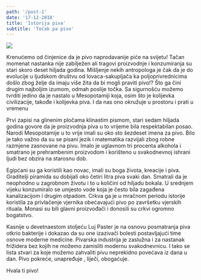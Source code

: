 ```yaml
---
path: '/post-1'
date: '17-12-2018'
title: 'Istorija piva'
subtitle: 'Točak pa pivo'
---
```

![](./images/beer1.png)

Krenućemo od činjenice da je pivo naprodavanije piće na svijetu! Tačan momenat nastanka  nije zabilježen ali tragovi proizvodnje i konzumiranja su stari skoro deset hiljada godina. Mišljenje nekih antropologa je čak da je do evolucije u ljudskom društvu od lovaca-sakupljača ka poljoprivrednicima došlo zbog želje da imaju više žita da bi mogli praviti pivo!? 
Što ga čini drugim najboljim izumom, odmah poslije točka. Sa sigurnošću možemo tvrditi jedino da je nastalo u Mesopotamiji koja, osim što je kolijevka civilizacije, takođe i kolijevka piva. I da nas ono okružuje u prostoru i prati u vremenu


Prvi zapisi na glinenim pločama klinastim pismom, stari sedam hiljada godina govore da je proizvodnja piva u to vrijeme bila respektabilan posao. Narodi Mesopotamije u to vrije imali su oko sto šezdeset imena za pivo. Bilo je tako važno da su se pisani jezik i matematika razvijali zbog robne razmjene zasnovane na pivu. Imalo je uglavnom tri procenta alkohola i smatrano je prehrambenim proizvodom i korišteno u svakodnevnoj ishrani ljudi bez obzira na starosnu dob. 


Egipćani su ga koristili kao novac, imali su boga života, kreacije i piva. Graditelji piramida su dobijali oko četiri litra piva svaki dan. Smatrali da je neophodno u zagrobnom životu i to u količini od hiljadu bokala.
U srednjem vijeku konzumiralo se umjesto vode koja je često bila zagađena kanalizacijom i drugim otpadom. Crkva ga je u mračnom periodu istorije koristila za privlačenje vjernika obećavajući pivo po završetku vjerskih rituala. Monasi su bili glavni proizvođači i donosili su crkvi ogromno bogatstvo.


Kasnije u devetnaestom stoljeću Luj Paster je na osnovu posmatranja piva otkrio bakterije i dokazao da su one izazivači bolesti postavljajući time osnove moderne medicine. 
Pivarska industrija je zaslužna i za nastanak frižidera bez kojih ne možemo zamisliti modernu svakodnevnicu. 
I tako se lista stvari za koje možemo zahvaliti pivu neprekidno povećava iz dana u dan. Pivo pokreće, unapređuje , liječi, obogaćuje.

 Hvala ti pivo!